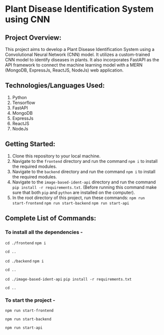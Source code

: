 # Plant Disease Identification System using CNN

## Project Overview:

This project aims to develop a Plant Disease Identification System using a Convolutional Neural Network (CNN) model. It utilizes a custom-trained CNN model to identify diseases in plants. It also incorporates FastAPI as the API framework to connect the machine learning model with a MERN (MongoDB, ExpressJs, ReactJS, NodeJs) web application.

## Technologies/Languages Used:

1. Python
2. Tensorflow
3. FastAPI
4. MongoDB
5. ExpressJs
6. ReactJS
7. NodeJs

## Getting Started:

1. Clone this repository to your local machine.
2. Navigate to the `frontend` directory and run the command `npm i` to install the required modules.
3. Navigate to the `backend` directory and run the command `npm i` to install the required modules.
4. Navigate to the `image-based-ident-api` directory and run the command `pip install -r requirements.txt`. (Before running this command make sure that both `pip` and `python` are installed on the computer).
5. In the root directory of this project, run these commands:
   `npm run start-frontend`
   `npm run start-backend`
   `npm run start-api`

## Complete List of Commands:

### To install all the dependencies -

`cd ./frontend`
`npm i`

`cd ..`

`cd ./backend`
`npm i`

`cd ..`

`cd ./image-based-ident-api`
`pip install -r requirements.txt`

`cd ..`

### To start the project -

`npm run start-frontend`

`npm run start-backend`

`npm run start-api`
